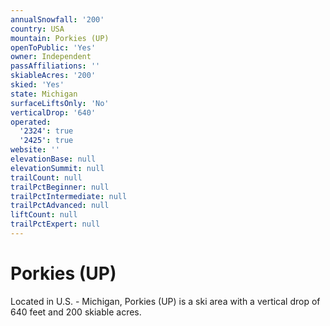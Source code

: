 ```yaml
---
annualSnowfall: '200'
country: USA
mountain: Porkies (UP)
openToPublic: 'Yes'
owner: Independent
passAffiliations: ''
skiableAcres: '200'
skied: 'Yes'
state: Michigan
surfaceLiftsOnly: 'No'
verticalDrop: '640'
operated:
  '2324': true
  '2425': true
website: ''
elevationBase: null
elevationSummit: null
trailCount: null
trailPctBeginner: null
trailPctIntermediate: null
trailPctAdvanced: null
liftCount: null
trailPctExpert: null
---
```



# Porkies (UP)

Located in U.S. - Michigan, Porkies (UP) is a ski area with a vertical drop of 640 feet and 200 skiable acres.
